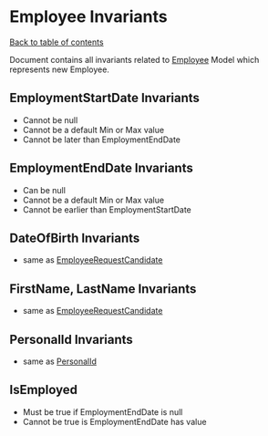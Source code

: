 # Employee Invariants

[Back to table of contents](_table-of-contents.md)

Document contains all invariants related to [Employee](/CarFactory.Employees.Domain/Models/Employee.cs) Model which represents new Employee.

## EmploymentStartDate Invariants

- Cannot be null
- Cannot be a default Min or Max value
- Cannot be later than EmploymentEndDate

## EmploymentEndDate Invariants

- Can be null
- Cannot be a default Min or Max value
- Cannot be earlier than EmploymentStartDate

## DateOfBirth Invariants

- same as [EmployeeRequestCandidate](employee-request-candidate.md)

## FirstName, LastName Invariants

- same as [EmployeeRequestCandidate](employee-request-candidate.md)

## PersonalId Invariants

- same as [PersonalId](personal-id.md)

## IsEmployed

- Must be true if EmploymentEndDate is null
- Cannot be true is EmploymentEndDate has value
